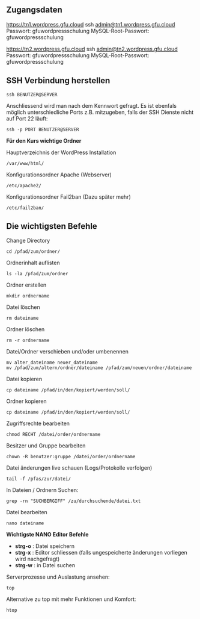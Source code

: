 ## Zugangsdaten

https://tn1.wordpress.gfu.cloud
ssh admin@tn1.wordpress.gfu.cloud
Passwort: gfuwordpressschulung
MySQL-Root-Passwort: gfuwordpressschulung

https://tn2.wordpress.gfu.cloud
ssh admin@tn2.wordpress.gfu.cloud
Passwort: gfuwordpressschulung
MySQL-Root-Passwort: gfuwordpressschulung


## SSH Verbindung herstellen

    ssh BENUTZER@SERVER
    
Anschliessend wird man nach dem Kennwort gefragt. Es ist ebenfals möglich unterschiedliche Ports z.B. mitzugeben, falls der SSH Dienste nicht auf Port 22 läuft:

    ssh -p PORT BENUTZER@SERVER


**Für den Kurs wichtige Ordner**

Hauptverzeichnis der WordPress Installation

    /var/www/html/

Konfigurationsordner Apache (Webserver)

    /etc/apache2/

Konfigurationsordner Fail2ban (Dazu später mehr)

    /etc/fail2ban/


## Die wichtigsten Befehle

Change Directory

    cd /pfad/zum/ordner/
    
Ordnerinhalt auflisten

    ls -la /pfad/zum/ordner

Ordner erstellen 

    mkdir ordnername


Datei löschen

    rm dateiname

Ordner löschen

    rm -r ordnername

Datei/Ordner verschieben und/oder umbenennen

    mv alter_dateiname neuer_dateiname
    mv /pfad/zum/altern/ordner/dateiname /pfad/zum/neuen/ordner/dateiname

Datei kopieren

    cp dateiname /pfad/in/den/kopiert/werden/soll/

Ordner kopieren

    cp dateiname /pfad/in/den/kopiert/werden/soll/


Zugriffsrechte bearbeiten

    chmod RECHT /datei/order/ordnername


Besitzer und Gruppe bearbeiten

    chown -R benutzer:gruppe /datei/order/ordnername


Datei änderungen live schauen (Logs/Protokolle verfolgen)

    tail -f /pfas/zur/datei/


In Dateien / Ordnern Suchen:

    grep -rn "SUCHBERGIFF" /zu/durchsuchende/datei.txt


Datei bearbeiten

    nano dateiname


**Wichtigste NANO Editor Befehle**

- **strg-o** : Datei speichern
- **strg-x** : Editor schliessen (falls ungespeicherte änderungen vorliegen wird nachgefragt)
- **strg-w** : in Datei suchen


Serverprozesse und Auslastung ansehen:

    top

Alternative zu top mit mehr Funktionen und Komfort:

    htop
